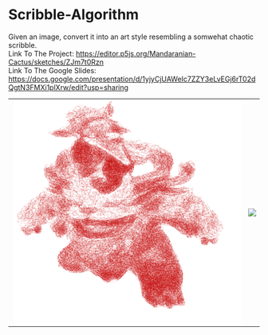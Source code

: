 # Scribble-Algorithm
Given an image, convert it into an art style resembling a somwehat chaotic scribble. </br>
Link To The Project: https://editor.p5js.org/Mandaranian-Cactus/sketches/ZJm7t0Rzn
</br>Link To The Google Slides: https://docs.google.com/presentation/d/1yjyCjUAWeIc7ZZY3eLvEGj6rT02dQgtN3FMXi1plXrw/edit?usp=sharing
<table>
  <tr>
    <td><img align="center" src="Images/Nunu.PNG"></td>
    <td><img align="center" src="Images/NewPaper Zombie.PNG"></td>
  </tr>
</table>
